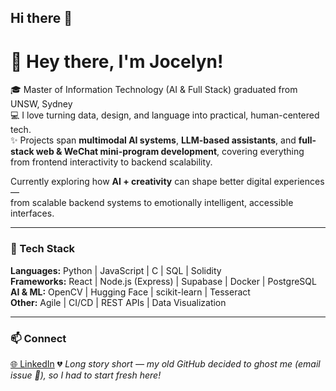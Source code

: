 ## Hi there 👋

# 🌿 Hey there, I'm Jocelyn!

🎓 Master of Information Technology (AI & Full Stack) graduated from UNSW, Sydney  
💻 I love turning data, design, and language into practical, human-centered tech.  
✨ Projects span **multimodal AI systems**, **LLM-based assistants**, and **full-stack web & WeChat mini-program development**, covering everything from frontend interactivity to backend scalability.

Currently exploring how **AI + creativity** can shape better digital experiences —  
from scalable backend systems to emotionally intelligent, accessible interfaces.

---

### 🧠 Tech Stack
**Languages:** Python | JavaScript | C | SQL | Solidity  
**Frameworks:** React | Node.js (Express) | Supabase | Docker | PostgreSQL  
**AI & ML:** OpenCV | Hugging Face | scikit-learn | Tesseract  
**Other:** Agile | CI/CD | REST APIs | Data Visualization  

---

### 📫 Connect
[🌐 LinkedIn](https://www.linkedin.com/in/jocelyn-z-yang) 
💔 *Long story short — my old GitHub decided to ghost me (email issue 🙈), so I had to start fresh here!*
